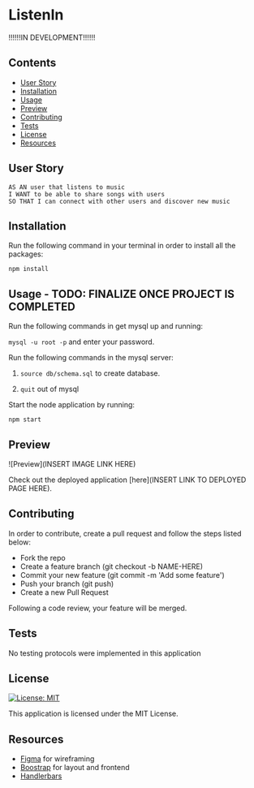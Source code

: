 
# ListenIn

!!!!!!IN DEVELOPMENT!!!!!!

## Contents

- [User Story](#user_story)
- [Installation](#installation)
- [Usage](#usage)
- [Preview](#preview)
- [Contributing](#contributing)
- [Tests](#tests)
- [License](#license)
- [Resources](#resources)

## User Story

````
AS AN user that listens to music
I WANT to be able to share songs with users
SO THAT I can connect with other users and discover new music
````

## Installation

Run the following command in your terminal in order to install all the packages:

`npm install`

## Usage - TODO: FINALIZE ONCE PROJECT IS COMPLETED

Run the following commands in get mysql up and running: 

`mysql -u root -p` and enter your password.

Run the following commands in the mysql server: 

1. `source db/schema.sql` to create database.

2. `quit` out of mysql

Start the node application by running: 

`npm start`

## Preview

![Preview](INSERT IMAGE LINK HERE)

Check out the deployed application [here](INSERT LINK TO DEPLOYED PAGE HERE).

## Contributing

In order to contribute, create a pull request and follow the steps listed below:

- Fork the repo
- Create a feature branch (git checkout -b NAME-HERE)
- Commit your new feature (git commit -m 'Add some feature')
- Push your branch (git push)
- Create a new Pull Request

Following a code review, your feature will be merged.

## Tests

No testing protocols were implemented in this application

## License

[![License: MIT](https://img.shields.io/badge/License-MIT-yellow.svg)](https://opensource.org/licenses/MIT)

This application is licensed under the MIT License.

## Resources

* [Figma](https://www.figma.com/files/recent?fuid=1126665366795630568) for wireframing
* [Boostrap](https://getbootstrap.com/) for layout and frontend
* [Handlerbars](https://www.npmjs.com/package/express-handlebars)